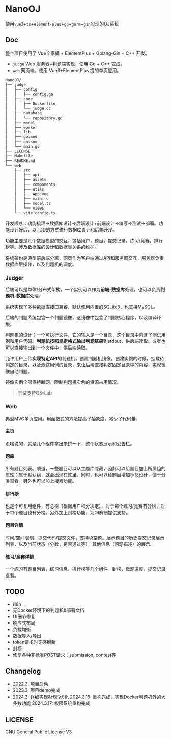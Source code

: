 # NanoOJ

使用`vue3`+`ts`+`element-plus`+`go`+`gorm`+`gin`实现的OJ系统

## Doc

整个项目使用了 Vue全家桶 + ElementPlus + Golang-Gin + C++ 开发。

- `judge` Web 服务器+判题端实现，使用 Go + C++ 完成。
- `web` 网页端。使用 Vue3+ElementPlus 搓的单页应用。

```bash
NanoOJ/
├── judge
│   ├── config
│   │   ├── config.go
│   ├── core
│   │   ├── Dockerfile
│   │   └── judge.cc
│   ├── database
│   │   └── repository.go
│   ├── model
│   ├── worker
│   ├── lib
│   ├── go.mod
│   ├── go.sum
│   └── main.go
├── LICENSE
├── Makefile
├── README.md
└── web
    ├── src
    │   ├── api
    │   ├── assets
    │   ├── components
    │   ├── utils
    │   ├── App.vue
    │   ├── main.ts
    │   ├── model.ts
    │   └── views
    └── vite.config.ts
```

开发顺序：功能梳理->数据库设计->后端设计+前端设计->编写->测试->部署。功能设计好后，以TDD的方式进行数据库设计和后端开发。

功能主要是几个数据模型的交互，包括用户，题目，提交记录，练习/竞赛，排行榜等。涉及数据库的设计和数据表关系的维护。

系统架构是典型前后端分离，网页作为客户端通过API和服务器交互，服务器负责数据库层操作，以及判题机的调度。

### Judger

后端可以是单体/分布式架构，一个实例可以作为**前端-数据库**处理，也可以负责**判题机-数据库**处理。

系统实现了多种数据库接口兼容，默认使用内置的SQLite3，也支持MySQL。

后端的判题系统包含一个判题镜像，这镜像中包含了判题核心程序，以及编译环境。

判题机的设计：一个可执行文件，它的输入是一个目录，这个目录中包含了测试用例和用户代码。**判题机按照规定格式输出判题结果**到stdout，供后端读取。或者也可以直接输出到一个文件中，供后端读取。

允许用户上传**实现特定API**的判题机，创建判题机镜像。创建实例的时候，挂载待判定的目录，以及测试用例的目录，来让后端直接判定固定目录中的内容，实现镜像自动判题。

镜像实例全部保持断网，限制判题机实例的资源占用情况。

>尝试支持OS-Lab

### Web

典型MVC单页应用。用函数式的方法提高了抽象度，减少了代码量。

#### 主页

没啥说的，就是几个组件拿出来拼一下，整个状态展示和公告栏。

#### 题库

所有题目列表。顺道，一些题目可以从主题库隐藏，因此可以给题目加上所属组的属性：属于默认组，就会出现在这里。同时，也可以给题目增加标签设计，便于分类查看。另外也可以加上搜素功能。

#### 排行榜

也是个可复用组件，有总榜（根据用户积分决定），对于每个练习/竞赛有分榜，对于每个题目也有分榜。另外加上封榜功能，为OI赛制提供支持。

#### 题目详情

时间/空间限制，提交代码/提交文件，支持填空题。展示题目的历史提交记录展示列表，以及当前状态（分数，是否通过等），其他信息（问题描述）的展示。

#### 练习/竞赛详情

一个练习有题目列表，练习信息、排行榜等几个组件。封榜，做题进度，提交记录查看。

## TODO

- i18n
- 无Docker环境下的判题机&部署文档
- UI细节修复
- 响应式布局
- 负载均衡
- 数据导入/导出
- token请求时无感刷新
- 封榜
- 修复各种非标准POST请求：submission, contest等

## Changelog

- 2022.3: 项目启动
- 2023.3: 项目demo完成
- 2024.3: 详细实现&代码优化
    2024.3.15: 重构完成，实现Docker判题机外的大多数功能
    2024.3.17: 权限系统重构完成

## LICENSE

GNU General Public License V3

